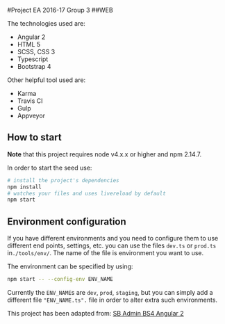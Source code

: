 #Project EA 2016-17 Group 3
##WEB

The technologies used are:
 * Angular 2
 * HTML 5
 * SCSS, CSS 3
 * Typescript
 * Bootstrap 4
 
Other helpful tool used are:
 * Karma
 * Travis CI
 * Gulp
 * Appveyor



## How to start

**Note** that this project requires node v4.x.x or higher and npm 2.14.7.

In order to start the seed use:

```bash
# install the project's dependencies
npm install
# watches your files and uses livereload by default
npm start
```


## Environment configuration

If you have different environments and you need to configure them to use different end points, settings, etc. you can use the files `dev.ts` or `prod.ts` in`./tools/env/`. The name of the file is environment you want to use.

The environment can be specified by using:

```bash
npm start -- --config-env ENV_NAME
```

Currently the `ENV_NAME`s are `dev`, `prod`, `staging`, but you can simply add a different file `"ENV_NAME.ts".` file in order to alter extra such environments.

This project has been adapted from: [SB Admin BS4 Angular 2](https://github.com/start-angular/SB-Admin-BS4-Angular-2) 